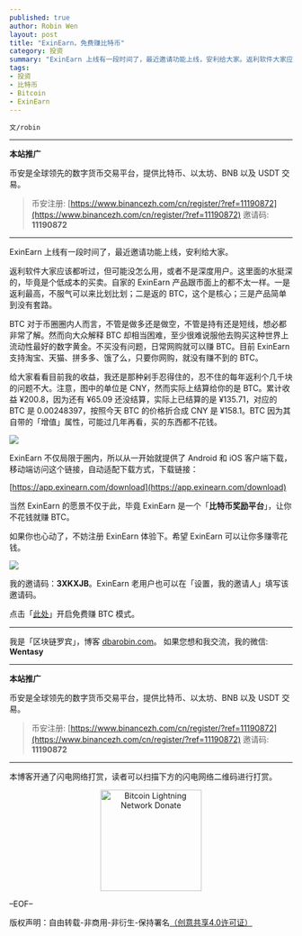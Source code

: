 ```yaml
---
published: true
author: Robin Wen
layout: post
title: "ExinEarn，免费赚比特币"
category: 投资
summary: "ExinEarn 上线有一段时间了，最近邀请功能上线，安利给大家。返利软件大家应该都听过，但可能没怎么用，或者不是深度用户。这里面的水挺深的，毕竟是个低成本的买卖。自家的 ExinEarn 产品跟市面上的都不太一样。一是返利最高，不服气可以来比划比划；二是返的 BTC，这个是核心；三是产品简单到没有套路。我的邀请码：3XKXJB。ExinEarn 老用户也可以在「设置，我的邀请人」填写该邀请码。​点击「此处」开启免费赚 BTC 模式。"
tags:
- 投资
- 比特币
- Bitcoin
- ExinEarn
---
```


`文/robin`

***

**本站推广**

币安是全球领先的数字货币交易平台，提供比特币、以太坊、BNB 以及 USDT 交易。

> 币安注册: [https://www.binancezh.com/cn/register/?ref=11190872](https://www.binancezh.com/cn/register/?ref=11190872)
> 邀请码: **11190872**

***

ExinEarn 上线有一段时间了，最近邀请功能上线，安利给大家。

返利软件大家应该都听过，但可能没怎么用，或者不是深度用户。这里面的水挺深的，毕竟是个低成本的买卖。自家的 ExinEarn 产品跟市面上的都不太一样。一是返利最高，不服气可以来比划比划；二是返的 BTC，这个是核心；三是产品简单到没有套路。

BTC 对于币圈圈内人而言，不管是做多还是做空，不管是持有还是短线，想必都非常了解。然而向大众解释 BTC 却相当困难，至少很难说服他去购买这种世界上流动性最好的数字黄金。不买没有问题，日常网购就可以赚 BTC。目前 ExinEarn 支持淘宝、天猫、拼多多、饿了么，只要你网购，就没有赚不到的 BTC。

给大家看看目前我的收益，我还是那种剁手忍得住的，忍不住的每年返利个几千块的问题不大。注意，图中的单位是 CNY，然而实际上结算给你的是 BTC。累计收益 ¥200.8，因为还有 ¥65.09 还没结算，实际上已结算的是 ¥135.71，对应的 BTC 是 0.00248397，按照今天 BTC 的价格折合成 CNY 是 ¥158.1。BTC 因为其自带的「增值」属性，可能过几年再看，买的东西都不花钱。

![](https://cdn.dbarobin.com/pqhhbsj.png)

ExinEarn 不仅局限于圈内，所以从一开始就提供了 Android 和 iOS 客户端下载，移动端访问这个链接，自动适配下载方式，下载链接：

[https://app.exinearn.com/download](https://app.exinearn.com/download)

当然 ExinEarn 的愿景不仅于此，毕竟 ExinEarn 是一个「**比特币奖励平台**」，让你不花钱就赚 BTC。

如果你也心动了，不妨注册 ExinEarn 体验下。希望 ExinEarn 可以让你多赚零花钱。

![](https://cdn.dbarobin.com/pqhhbsj.png)

我的邀请码：**3XKXJB**。ExinEarn 老用户也可以在「设置，我的邀请人」填写该邀请码。​

点击「[此处](https://app.exinearn.com/invite/3XKXJB?source=link)」开启免费赚 BTC 模式。

***

我是「区块链罗宾」，博客 [dbarobin.com](https://dbarobin.com/)。
如果您想和我交流，我的微信: **Wentasy**

***

**本站推广**

币安是全球领先的数字货币交易平台，提供比特币、以太坊、BNB 以及 USDT 交易。

> 币安注册: [https://www.binancezh.com/cn/register/?ref=11190872](https://www.binancezh.com/cn/register/?ref=11190872)
> 邀请码: **11190872**

***

本博客开通了闪电网络打赏，读者可以扫描下方的闪电网络二维码进行打赏。

<center><img title="Bitcoin Lightning Network Donate" width="180" height="180" src="https://lnd.hoo.com/api/generate?openid=TruSwjrK2q57V484Tf0u&isimg=1" alt="Bitcoin Lightning Network Donate"/></center>

–EOF–

版权声明：自由转载-非商用-非衍生-保持署名<a href="http://creativecommons.org/licenses/by-nc-nd/4.0/deed.zh" target="_blank">（创意共享4.0许可证）</a>